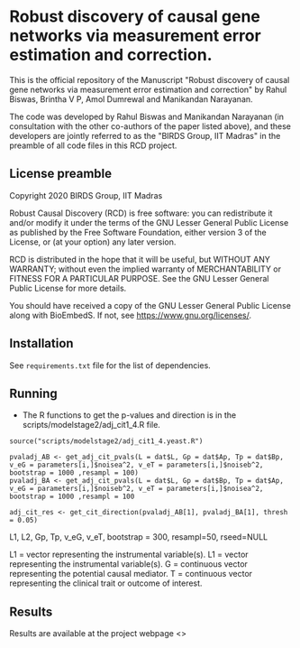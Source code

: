 # Robust discovery of causal gene networks via measurement error estimation and correction.

This is the official repository of the Manuscript "Robust discovery of causal gene networks via measurement
error estimation and correction" by Rahul Biswas, Brintha V P, Amol Dumrewal and Manikandan Narayanan. 

The code was developed by Rahul Biswas and Manikandan Narayanan (in consultation with the other co-authors of the paper listed above), and these developers are jointly referred to as the "BIRDS Group, IIT Madras" in the preamble of all code files in this RCD project.  


## License preamble 

Copyright 2020 BIRDS Group, IIT Madras

Robust Causal Discovery (RCD) is free software: you can redistribute it and/or modify it under the terms of the GNU Lesser General Public License as published by the Free Software Foundation, either version 3 of the License, or (at your option) any later version.

RCD is distributed in the hope that it will be useful,
but WITHOUT ANY WARRANTY; without even the implied warranty of
MERCHANTABILITY or FITNESS FOR A PARTICULAR PURPOSE.  See the
GNU Lesser General Public License for more details.

You should have received a copy of the GNU Lesser General Public License along with BioEmbedS.  If not, see <https://www.gnu.org/licenses/>.

## Installation

See ```requirements.txt``` file for the list of dependencies.

## Running

- The R functions to get the p-values and direction is in the scripts/modelstage2/adj_cit1_4.R file.
```
source("scripts/modelstage2/adj_cit1_4.yeast.R")

pvaladj_AB <- get_adj_cit_pvals(L = dat$L, Gp = dat$Ap, Tp = dat$Bp, v_eG = parameters[i,]$noisea^2, v_eT = parameters[i,]$noiseb^2, bootstrap = 1000 ,resampl = 100)
pvaladj_BA <- get_adj_cit_pvals(L = dat$L, Gp = dat$Bp, Tp = dat$Ap, v_eG = parameters[i,]$noiseb^2, v_eT = parameters[i,]$noisea^2, bootstrap = 1000 ,resampl = 100
  
adj_cit_res <- get_cit_direction(pvaladj_AB[1], pvaladj_BA[1], thresh = 0.05)
```
L1, L2, Gp, Tp, v_eG, v_eT, bootstrap = 300, resampl=50, rseed=NULL

L1 = vector representing the instrumental variable(s).
L1 = vector representing the instrumental variable(s).
G  = continuous vector representing the potential causal mediator.
T  = continuous vector representing the clinical trait or outcome of interest.

## Results

Results are available at the project webpage <>
